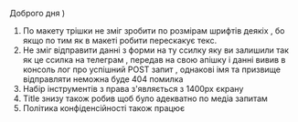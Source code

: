 Доброго дня )

1. По макету трішки не зміг зробити по розмірам шрифтів деякіх , бо якщо по тим як в макеті робити перескакує текс.
2. Не зміг відправити данні з форми на ту ссилку яку ви залишили так як це ссилка на телеграм , передав на свою апішку і данні вивив в консоль лог про успішний POST запит , однакові імя та призвище відправляти неможна буде 404 помилка
3. Набір інструментів з права з'являється з 1400px єкрану
4. Title знизу також робив щоб було адекватно по медіа запитам
5. Політика конфіденсійності також працює
